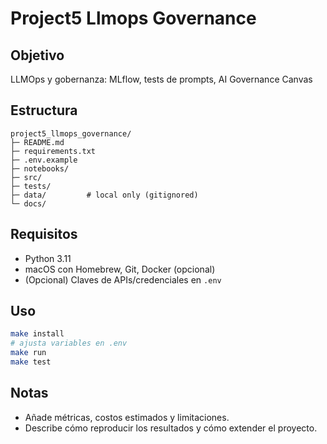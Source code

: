 # Project5 Llmops Governance

## Objetivo
LLMOps y gobernanza: MLflow, tests de prompts, AI Governance Canvas

## Estructura
```
project5_llmops_governance/
├─ README.md
├─ requirements.txt
├─ .env.example
├─ notebooks/
├─ src/
├─ tests/
├─ data/         # local only (gitignored)
└─ docs/
```

## Requisitos
- Python 3.11
- macOS con Homebrew, Git, Docker (opcional)
- (Opcional) Claves de APIs/credenciales en `.env`

## Uso
```bash
make install
# ajusta variables en .env
make run
make test
```

## Notas
- Añade métricas, costos estimados y limitaciones.
- Describe cómo reproducir los resultados y cómo extender el proyecto.
